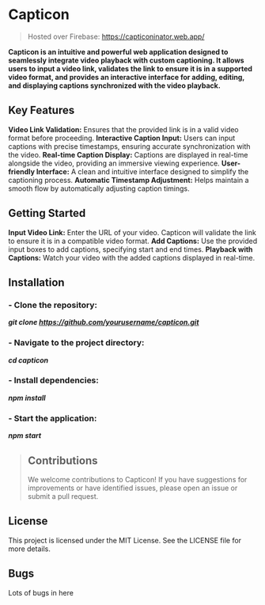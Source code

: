 # Capticon

> Hosted over Firebase: https://capticoninator.web.app/

**Capticon is an intuitive and powerful web application designed to seamlessly integrate video playback with custom captioning. It allows users to input a video link, validates the link to ensure it is in a supported video format, and provides an interactive interface for adding, editing, and displaying captions synchronized with the video playback.**

## Key Features

**Video Link Validation:** Ensures that the provided link is in a valid video format before proceeding.
**Interactive Caption Input:** Users can input captions with precise timestamps, ensuring accurate synchronization with the video.
**Real-time Caption Display:** Captions are displayed in real-time alongside the video, providing an immersive viewing experience.
**User-friendly Interface:** A clean and intuitive interface designed to simplify the captioning process.
**Automatic Timestamp Adjustment:** Helps maintain a smooth flow by automatically adjusting caption timings.

## Getting Started

**Input Video Link:** Enter the URL of your video. Capticon will validate the link to ensure it is in a compatible video format.
**Add Captions:** Use the provided input boxes to add captions, specifying start and end times.
**Playback with Captions:** Watch your video with the added captions displayed in real-time.

## Installation

### - Clone the repository:

**_git clone https://github.com/yourusername/capticon.git_**

### - Navigate to the project directory:

**_cd capticon_**

### - Install dependencies:

**_npm install_**

### - Start the application:

**_npm start_**

> ## Contributions
>
> We welcome contributions to Capticon! If you have suggestions for improvements or have identified issues, please open an issue or submit a pull request.

## License

This project is licensed under the MIT License. See the LICENSE file for more details.

## Bugs

Lots of bugs in here
